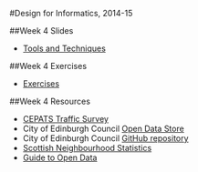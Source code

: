 #Design for Informatics, 2014-15

##Week 4 Slides

* [Tools and Techniques](design_with_data_week4.pdf)

##Week 4 Exercises

* [Exercises](week_4_exercises.html)


##Week 4 Resources

* [CEPATS Traffic Survey](https://github.com/edinburghlivinglab/cyclehack/tree/master/CEPATS)
* City of Edinburgh Council [Open Data Store](http://www.edinburghopendata.info/dataset)
* City of Edinburgh Council  [GitHub repository](https://github.com/edinburghcouncil/datasets)
* [Scottish Neighbourhood Statistics](http://www.sns.gov.uk/default.aspx)
* [Guide to Open Data](http://ewan-klein.github.io/ilwhack/)


